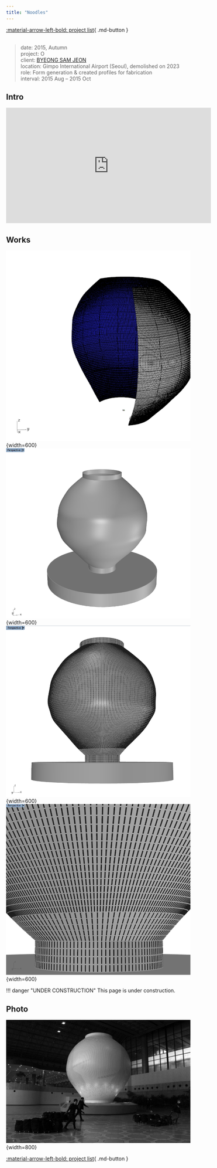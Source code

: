 ```yaml
---
title: "Noodles"
---
```


[:material-arrow-left-bold: project list](../../index.md){ .md-button }  
<br>

>date: 2015, Autumn  
>project: O  
>client: [BYEONG SAM JEON](https://www.bsjeon.com/)  
>location: Gimpo International Airport (Seoul), demolished on 2023  
>role: Form generation & created profiles for fabrication  
>interval: 2015 Aug – 2015 Oct  

## Intro
<iframe width="560" height="315" src="https://www.youtube.com/embed/Gs_ytk_SDdA?si=jQBUwLlLNp2O4fHw" title="YouTube video player" frameborder="0" allow="accelerometer; autoplay; clipboard-write; encrypted-media; gyroscope; picture-in-picture; web-share" referrerpolicy="strict-origin-when-cross-origin" allowfullscreen></iframe>

## Works
![O-bake](../../../../../assets/tools-and-tales/form-experiments/2015/O/O_bake.png){width=600}
![O-1](../../../../../assets/tools-and-tales/form-experiments/2015/O/O_form-1.PNG){width=600}
![O-2](../../../../../assets/tools-and-tales/form-experiments/2015/O/O_form-2.PNG){width=600}
![O-3](../../../../../assets/tools-and-tales/form-experiments/2015/O/O_form-3.PNG){width=600}

!!! danger "UNDER CONSTRUCTION"
    This page is under construction.

## Photo
![O-photo](../../../../../assets/tools-and-tales/form-experiments/2015/O/O_photo.jpg){width=800}

[:material-arrow-left-bold: project list](../../index.md){ .md-button }